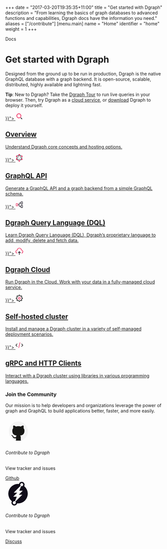 +++
date = "2017-03-20T19:35:35+11:00"
title = "Get started with Dgraph"
description = "From learning the basics of graph databases to advanced functions and capabilities, Dgraph docs have the information you need."
aliases = ["/contribute"]
[menu.main]
  name = "Home"
  identifier = "home"
  weight = 1
+++

<div class="container">
  <div class="landing">
    <div class="hero">
      <p class="title-tag">Docs</p>
      <h1>Get started with Dgraph</h1>
      <p>
        Designed from the ground up to be run in production, Dgraph is the native GraphQL database with a graph backend. It is open-source, scalable, distributed, highly available and lightning fast.
      </p>
      <p><b>Tip</b>: New to Dgraph? Take the <a href="/tour">Dgraph Tour</a> to run live queries in your browser. Then, try Dgraph as a <a href="https://cloud.dgraph.io">cloud service</a>, or <a href='{{< relref "deploy/installation/_index.md">}}'>download</a> Dgraph to deploy it yourself.</p>
    </div>
    <div class="item">
      <a href="{{< relref "dgraph-overview.md">}}">
        <svg class="icon" xmlns="http://www.w3.org/2000/svg" width="24" height="24" viewBox="0 0 24 24" fill="none">
          <circle cx="10.5" cy="10.5" r="6.5" stroke="#EF265A" stroke-width="2" stroke-linecap="round" stroke-linejoin="round"/>
          <path d="M17 17L20 20" stroke="#100C19" stroke-width="2" stroke-linecap="round" stroke-linejoin="round"/></svg>
        <h2>Overview</h2>
        <p>
        Understand Dgraph core concepts and hosting options.
        </p>
      </a>
    </div>
    <div class="item">
      <a  href="{{< relref "graphql/_index.md">}}">
        <svg class="icon" xmlns="http://www.w3.org/2000/svg" width="24" height="24" viewBox="0 0 24 24" fill="none">
          <path d="M2.52691 17.6612L3.37109 18.1592L12.7756 1.51639L11.9315 1.01839L2.52691 17.6612Z" fill="#100C19"/>
          <path d="M21.1509 16.332H2.3418V17.328H21.1509V16.332Z" fill="#100C19"/>
          <path d="M2.71302 16.8914L12.1211 22.4414L12.6085 21.5789L3.20042 16.0289L2.71302 16.8914Z" fill="#100C19"/>
          <path d="M10.8888 2.42656L20.2969 7.97656L20.7843 7.11403L11.3762 1.56403L10.8888 2.42656Z" fill="#100C19"/>
          <path d="M2.71181 7.11012L3.19922 7.97266L12.6073 2.42266L12.1199 1.56012L2.71181 7.11012Z" fill="#100C19"/>
          <path d="M10.7107 1.51639L20.1152 18.1592L20.9594 17.6612L11.5549 1.01839L10.7107 1.51639Z" fill="#100C19"/>
          <path d="M4.0627 6.44922H3.08789V17.5492H4.0627V6.44922Z" fill="#100C19"/>
          <path d="M20.4104 6.4502H19.4355V17.5502H20.4104V6.4502Z" fill="#100C19"/>
          <path d="M11.5235 21.2661L11.9492 22.0195L20.1317 17.1925L19.706 16.4391L11.5235 21.2661Z" fill="#100C19"/>
          <path d="M21.6995 17.874C21.1357 18.876 19.879 19.218 18.8984 18.642C17.9177 18.066 17.583 16.782 18.1467 15.78C18.7104 14.778 19.9671 14.436 20.9478 15.012C21.9344 15.594 22.2691 16.872 21.6995 17.874Z" fill="#EF265A"/>
          <path d="M5.34009 8.21973C4.77635 9.22173 3.51967 9.56373 2.53899 8.98773C1.55831 8.41173 1.22358 7.12773 1.78733 6.12573C2.35107 5.12373 3.60775 4.78173 4.58843 5.35773C5.56911 5.93973 5.90384 7.21773 5.34009 8.21973Z" fill="#EF265A"/>
          <path d="M1.79319 17.874C1.22944 16.872 1.56416 15.594 2.54485 15.012C3.52553 14.436 4.77634 14.778 5.34595 15.78C5.9097 16.782 5.57497 18.06 4.59429 18.642C3.60774 19.218 2.35693 18.876 1.79319 17.874Z" fill="#EF265A"/>
          <path d="M18.1545 8.21973C17.5908 7.21773 17.9255 5.93973 18.9062 5.35773C19.8869 4.78173 21.1377 5.12373 21.7073 6.12573C22.271 7.12773 21.9363 8.40573 20.9556 8.98773C19.9749 9.56373 18.7183 9.22173 18.1545 8.21973Z" fill="#EF265A"/>
          <path d="M11.7487 23.7476C10.6153 23.7476 9.69922 22.8116 9.69922 21.6536C9.69922 20.4956 10.6153 19.5596 11.7487 19.5596C12.882 19.5596 13.7981 20.4956 13.7981 21.6536C13.7981 22.8056 12.882 23.7476 11.7487 23.7476Z" fill="#EF265A"/>
          <path d="M11.7487 4.43995C10.6153 4.43995 9.69922 3.50395 9.69922 2.34595C9.69922 1.18795 10.6153 0.251953 11.7487 0.251953C12.882 0.251953 13.7981 1.18795 13.7981 2.34595C13.7981 3.50395 12.882 4.43995 11.7487 4.43995Z" fill="#EF265A"/></svg>
        <h2>GraphQL API</h2>
        <p>
          Generate a GraphQL API and a graph backend from a simple GraphQL schema.
        </p>
      </a>
    </div>
    <div class="item">
      <a href="{{< relref "dql/_index.md">}}">
      <svg class="icon" xmlns="http://www.w3.org/2000/svg" width="24" height="24" viewBox="0 0 24 24" fill="none">
        <path d="M21.9995 14.6L21.9995 20.4C21.9995 20.7314 21.7309 21 21.3995 21L17.5995 21C17.2681 21 16.9995 20.7314 16.9995 20.4L16.9995 14.6C16.9995 14.2686 17.2681 14 17.5995 14L21.3995 14C21.7309 14 21.9995 14.2686 21.9995 14.6Z" stroke="#100C19" stroke-width="1.33333"/>
        <path d="M6.99951 9.1L6.99951 14.9C6.99951 15.2314 6.73088 15.5 6.39951 15.5L2.59951 15.5C2.26814 15.5 1.99951 15.2314 1.99951 14.9L1.99951 9.1C1.99951 8.76863 2.26814 8.5 2.59951 8.5L6.39951 8.5C6.73088 8.5 6.99951 8.76863 6.99951 9.1Z" stroke="#EF265A" stroke-width="1.33333"/>
        <path d="M21.9995 3.6L21.9995 9.4C21.9995 9.73137 21.7309 10 21.3995 10L17.5995 10C17.2681 10 16.9995 9.73137 16.9995 9.4L16.9995 3.6C16.9995 3.26863 17.2681 3 17.5995 3L21.3995 3C21.7309 3 21.9995 3.26863 21.9995 3.6Z" stroke="#100C19" stroke-width="1.33333"/>
        <path d="M16.9995 17.5L13.4995 17.5C12.3949 17.5 11.4995 16.6046 11.4995 15.5L11.4995 8.5C11.4995 7.3954 12.3949 6.5 13.4995 6.5L16.9995 6.5" stroke="#100C19" stroke-width="1.33333"/>
        <path d="M11.4995 12L6.99951 12" stroke="#100C19" stroke-width="1.33333"/></svg>
        <h2>Dgraph Query Language (DQL)</h2>
        <p>
          Learn Dgraph Query Language (DQL), Dgraph’s proprietary language to add, modify, delete and fetch data.
        </p>
      </a>
    </div>
    <div class="item">
      <a href="{{< relref "/dgraphcloud">}}">
        <svg class="icon" xmlns="http://www.w3.org/2000/svg" width="24" height="24" viewBox="0 0 24 24" fill="none">
          <path d="M12 22V13M12 13L15.5 16.5M12 13L8.5 16.5" stroke="#100C19" stroke-width="1.71429" stroke-linecap="round" stroke-linejoin="round"/>
          <path d="M20 17.6073C21.4937 17.0221 23 15.6889 23 13C23 9 19.6667 8 18 8C18 6 18 2 12 2C6 2 6 6 6 8C4.33333 8 1 9 1 13C1 15.6889 2.50628 17.0221 4 17.6073" stroke="#EF265A" stroke-width="1.71429" stroke-linecap="round" stroke-linejoin="round"/></svg>
        <h2>Dgraph Cloud</h2>
        <p>
          Run Dgraph in the Cloud.
          Work with your data in a fully-managed cloud service.
        </p>
      </a>
    </div>
    <div class="item">
      <a href="{{< relref "deploy/_index.md">}}">
        <svg class="icon" xmlns="http://www.w3.org/2000/svg" width="24" height="24" viewBox="0 0 24 24" fill="none">
          <path d="M12 15C13.6569 15 15 13.6569 15 12C15 10.3431 13.6569 9 12 9C10.3431 9 9 10.3431 9 12C9 13.6569 10.3431 15 12 15Z" stroke="#EF265A" stroke-width="1.5" stroke-linecap="round" stroke-linejoin="round"/>
          <path d="M19.6224 10.3954L18.5247 7.7448L20 6L18 4L16.2647 5.48295L13.5578 4.36974L12.9353 2H10.981L10.3491 4.40113L7.70441 5.51596L6 4L4 6L5.45337 7.78885L4.3725 10.4463L2 11V13L4.40111 13.6555L5.51575 16.2997L4 18L6 20L7.79116 18.5403L10.397 19.6123L11 22H13L13.6045 19.6132L16.2551 18.5155C16.6969 18.8313 18 20 18 20L20 18L18.5159 16.2494L19.6139 13.598L21.9999 12.9772L22 11L19.6224 10.3954Z" stroke="black" stroke-width="1.5" stroke-linecap="round" stroke-linejoin="round"/></svg>
        <h2>Self-hosted cluster</h2>
        <p>
          Install and manage a Dgraph cluster in a variety of self-managed deployment scenarios.
        </p>
      </a>
    </div>
    <div class="item">
      <a href="{{< relref "clients">}}">
      <svg class="icon" xmlns="http://www.w3.org/2000/svg" width="24" height="24" viewBox="0 0 24 24" fill="none">
        <path d="M14 4L10 20" stroke="#EF265A" stroke-width="1.5" stroke-linecap="round" stroke-linejoin="round"/>
        <path d="M5 8L1 12L5 16" stroke="black" stroke-width="1.5" stroke-linecap="round" stroke-linejoin="round"/>
        <path d="M19 8L23 12L19 16" stroke="black" stroke-width="1.5" stroke-linecap="round" stroke-linejoin="round"/></svg>
        <h2>gRPC and HTTP Clients</h2>
        <p>
          Interact with a Dgraph cluster using libraries in various programming languages.
        </p>
      </a>
    </div>

  </div>

  <!-- Join the Community -->

  <div class="join-the-community">
    <div class="community-heading">
      <h3>Join the Community</h3>
      <p>Our mission is to help developers and organizations leverage the power of graph and GraphQL to build applications better, faster, and more easily.</p>
    </div>
    <div class="community-buttons">
      <div class="community-item big-card black-card">
        <svg class="community-icon" xmlns="http://www.w3.org/2000/svg" width="80" height="80" viewBox="0 0 80 80" fill="none">
        <path d="M17.2188 58.2883L32.2432 71.0002H49.8583L52.4487 66.9324L66.9551 46.0849L59.1838 21.1697L50.8944 17.6104L30.6891 18.6273L22.3998 21.1697C19.6366 27.1019 14.0066 39.068 13.5922 39.4748C13.1777 39.8815 15.8372 52.1866 17.2188 58.2883Z" fill="#161614"/>
        <path d="M41.0002 11C24.4337 11 11 24.7413 11 41.6928C11 55.2537 19.596 66.7587 31.516 70.8172C33.0153 71.1013 33.5658 70.1514 33.5658 69.3407C33.5658 68.6088 33.5379 66.191 33.525 63.6263C25.1789 65.483 23.4178 60.005 23.4178 60.005C22.0531 56.4573 20.0868 55.514 20.0868 55.514C17.3649 53.609 20.292 53.6482 20.292 53.6482C23.3045 53.8647 24.8908 56.8111 24.8908 56.8111C27.5665 61.5033 31.909 60.1468 33.6209 59.3625C33.8902 57.3788 34.6676 56.0248 35.5256 55.2583C28.8621 54.4822 21.8574 51.8504 21.8574 40.0898C21.8574 36.7388 23.0293 34.0008 24.9484 31.8514C24.6369 31.0783 23.6101 27.9566 25.239 23.7289C25.239 23.7289 27.7583 22.904 33.4912 26.875C35.8843 26.195 38.4507 25.8539 41.0002 25.8422C43.5498 25.8539 46.1182 26.195 48.5157 26.875C54.2417 22.904 56.7575 23.7289 56.7575 23.7289C58.3904 27.9566 57.3631 31.0783 57.0516 31.8514C58.9752 34.0008 60.1391 36.7388 60.1391 40.0898C60.1391 51.8784 53.121 54.4741 46.4406 55.2339C47.5167 56.1864 48.4755 58.0543 48.4755 60.9178C48.4755 65.0246 48.4407 68.3298 48.4407 69.3407C48.4407 70.1575 48.9807 71.1145 50.5014 70.8131C62.4149 66.7501 71 55.2492 71 41.6928C71 24.7413 57.5682 11 41.0002 11ZM22.2361 54.7226C22.17 54.8751 21.9355 54.9208 21.7219 54.8161C21.5043 54.716 21.3821 54.5081 21.4526 54.3551C21.5172 54.1981 21.7522 54.1544 21.9693 54.2596C22.1874 54.3597 22.3116 54.5696 22.2361 54.7226ZM23.7117 56.0697C23.5687 56.2054 23.289 56.1424 23.0992 55.9279C22.903 55.714 22.8662 55.4278 23.0113 55.2901C23.1588 55.1544 23.4301 55.2179 23.6268 55.4319C23.823 55.6484 23.8613 55.9325 23.7117 56.0697ZM24.7241 57.7933C24.5403 57.924 24.2397 57.8015 24.0539 57.5285C23.8701 57.2556 23.8701 56.9283 24.0579 56.7972C24.2442 56.666 24.5403 56.7839 24.7286 57.0548C24.9119 57.3323 24.9119 57.6597 24.7241 57.7933ZM26.4363 59.7895C26.2718 59.975 25.9216 59.9252 25.6652 59.6721C25.4029 59.4246 25.3299 59.0734 25.4948 58.8879C25.6613 58.7018 26.0135 58.7542 26.2718 59.0053C26.5321 59.2523 26.6116 59.606 26.4363 59.7895ZM28.649 60.4634C28.5765 60.7038 28.2392 60.8131 27.8994 60.7109C27.5601 60.6057 27.338 60.3241 27.4066 60.0812C27.4771 59.8393 27.8159 59.7254 28.1582 59.8347C28.497 59.9394 28.7196 60.2189 28.649 60.4634ZM31.1673 60.7493C31.1757 61.0024 30.8876 61.2123 30.5309 61.2169C30.1722 61.225 29.8821 61.0202 29.8781 60.7711C29.8781 60.5154 30.1598 60.3076 30.5184 60.3015C30.8751 60.2944 31.1673 60.4977 31.1673 60.7493ZM33.6411 60.6522C33.6839 60.8992 33.436 61.1529 33.0817 61.2205C32.7335 61.2855 32.4111 61.133 32.3669 60.8881C32.3236 60.6349 32.576 60.3813 32.9238 60.3158C33.2785 60.2527 33.5959 60.4011 33.6411 60.6522Z" fill="#F4F4F4"/></svg>
        <div class="community-info">
          <h6>Contribute to Dgraph</h6>
          <p>View tracker and issues</p>
        </div>
        <a href="https://github.com/dgraph-io/dgraph" class="button" target="_blank">Github</a>
      </div>
      <div class="community-item big-card red-card">
        <svg class="community-icon" xmlns="http://www.w3.org/2000/svg" width="80" height="80" viewBox="0 0 80 80" fill="none">
          <path d="M66.2339 29.3771L66.2349 29.3793C72.2704 43.947 65.3462 60.6383 50.7832 66.6729L50.7821 66.6733C46.2557 68.5523 41.5348 69.1734 36.9917 68.707L35.2859 68.5319L34.8752 70.1967C34.3646 72.2662 32.9214 74.0644 30.8056 74.9419L30.8035 74.9427C27.2737 76.4115 23.223 74.7312 21.7613 71.1982L21.7605 71.1963C20.8849 69.0861 21.1375 66.7976 22.2448 64.965L23.1311 63.4982L21.8026 62.4157C18.2576 59.5273 15.3583 55.7519 13.4906 51.2285L13.4896 51.2263C7.45407 36.6586 14.3783 19.9673 28.9413 13.9327L28.9424 13.9323C33.4688 12.0533 38.1897 11.4322 42.7329 11.8986L44.4386 12.0737L44.8493 10.4089C45.3599 8.33941 46.8031 6.54121 48.9189 5.66374L48.921 5.66284C52.4508 4.19408 56.5015 5.87444 57.9632 9.4074L57.964 9.40932C58.8396 11.5195 58.587 13.808 57.4797 15.6406L56.5934 17.1074L57.9219 18.1899C61.4669 21.0783 64.3662 24.8537 66.2339 29.3771Z" fill="#100C19" stroke="#100C19" stroke-width="3.94497"/>
          <path d="M43.8246 30.7382L43.7414 30.9402H54.7223L42.244 43.4146H53.3437L31.5365 65.2153C31.9643 65.6311 32.309 66.13 32.5466 66.7122C33.5449 69.1358 32.3922 71.9158 29.9797 72.9138C28.7675 73.4246 27.4603 73.3771 26.3432 72.9138C25.7846 72.6881 25.2617 72.3554 24.8339 71.9158C24.3942 71.4881 24.0258 70.9535 23.7762 70.3476C22.7661 67.924 23.9189 65.1558 26.3432 64.146C27.5554 63.647 28.8626 63.6827 29.9797 64.146L35.9692 49.6756V49.64H24.9052L37.3834 37.1655H26.2838L48.1385 15.3174C47.7345 14.9135 47.4136 14.4145 47.1759 13.8561C46.1777 11.4325 47.3185 8.66436 49.7428 7.65452C50.955 7.15554 52.2623 7.19119 53.3794 7.6664C53.9142 7.88025 54.4133 8.20102 54.8411 8.61684C55.3046 9.05641 55.6849 9.59103 55.9463 10.2207C56.9446 12.6443 55.8037 15.4243 53.3794 16.4223C52.1672 16.9213 50.8718 16.8856 49.7547 16.4223L43.8246 30.7263V30.7382Z" fill="white"/></svg>
        <div class="community-info">
          <h6>Contribute to Dgraph</h6>
          <p>View tracker and issues</p>
        </div>
        <a href="https://discuss.dgraph.io/" class="button" target="_blank">Discuss</a>
      </div>
    </div>

  </div>
</div>

<style>
  .content-wrapper {
    margin: 0 auto;
    max-width: 100%;
    border: none;
  }
  article {
    max-width: none;
  }
  article h1 {
    border: none;
  }
  #sidebar {
    display: none;
  }
  article h1.post-title {
    display: none;
  }

  @media all and (min-width:800px) {
    .content-wrapper {
      padding-top: 76px;
    }
  }
</style>
